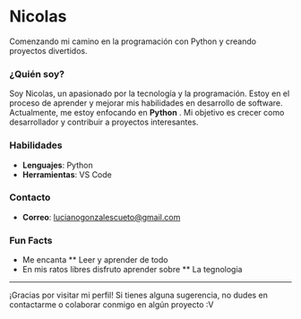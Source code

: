 # Nicolas
Comenzando mi camino en la programación con Python y creando proyectos divertidos.

### ¿Quién soy?
Soy Nicolas, un apasionado por la tecnología y la programación. Estoy en el proceso de aprender y mejorar mis habilidades en desarrollo de software. Actualmente, me estoy enfocando en **Python** . Mi objetivo es crecer como desarrollador y contribuir a proyectos interesantes.

### Habilidades
- **Lenguajes**: Python
- **Herramientas**: VS Code

 ### Contacto
 - **Correo**: lucianogonzalescueto@gmail.com

### Fun Facts
- Me encanta **  Leer y aprender de todo
- En mis ratos libres disfruto aprender sobre **  La tegnologia

---

¡Gracias por visitar mi perfil! Si tienes alguna sugerencia, no dudes en contactarme o colaborar conmigo en algún proyecto :V
